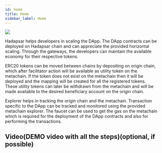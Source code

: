 ```yaml
---
id: home
title: Home
sidebar_label: Home
---
```


![](https://i.imgur.com/xXswcoE.png)

Hadapsar helps developers in scaling the DApp. The DApp contracts can be deployed on Hadapsar chain and can appreciate the provided horizontal scaling. Through the gateways, the developers can maintain the available economy for their respective tokens.

ERC20 tokens can be moved between chains by depositing on origin chain, which after facilitator action will be available as utility token on the metachain. If the token does not exist on the metachain then it will be deployed and the mapping will be created for all the registered tokens. These utility tokens can later be withdrawn from the metachain and will be made available to the desired beneficiary account on the origin chain.

Explorer helps in tracking the origin chain and the metachain. Transaction specific to the DApp can be tracked and monitored using the provided metachain explorer. The faucet can be used to get the gas on the metachain which is required for the deployment of the DApp contracts and also for performing the transactions.

## Video(DEMO video with all the steps)(optional, if possible)
